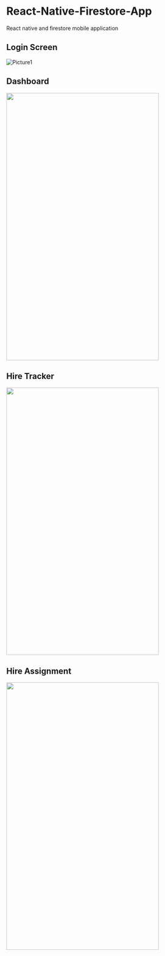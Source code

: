 # React-Native-Firestore-App
React native and firestore mobile application 

## Login Screen ##

![Picture1](https://user-images.githubusercontent.com/43146932/75413888-de4a0180-594c-11ea-9ab5-7de9f5190c14.jpg)

## Dashboard ##

<img src="https://user-images.githubusercontent.com/43146932/75414200-b9a25980-594d-11ea-8fd2-10f464cf4b31.jpeg" width="400" height="700">

## Hire Tracker ##

<img src="https://user-images.githubusercontent.com/43146932/75414450-94621b00-594e-11ea-81e0-34fd0e017b6d.jpeg" width="400" height="700">

## Hire Assignment ##

<img src="https://user-images.githubusercontent.com/43146932/75414527-d5f2c600-594e-11ea-90ff-da9b6463ff21.jpg" width="400" height="700">
